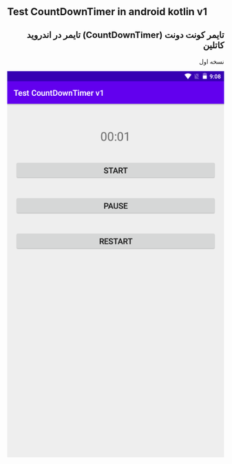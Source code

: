 
<h1 style="font-size:23px;">Test CountDownTimer in android kotlin v1</h1>
<h2 style="font-size:20px;" dir="rtl">
 تایمر کونت دونت
  (CountDownTimer) تایمر در اندروید کاتلین
</h2><p dir="rtl">نسخه اول</p>
<img src="scr001.png" alt="Test CountDownTimer in android kotlin" title="Test CountDownTimer in android kotlin">
